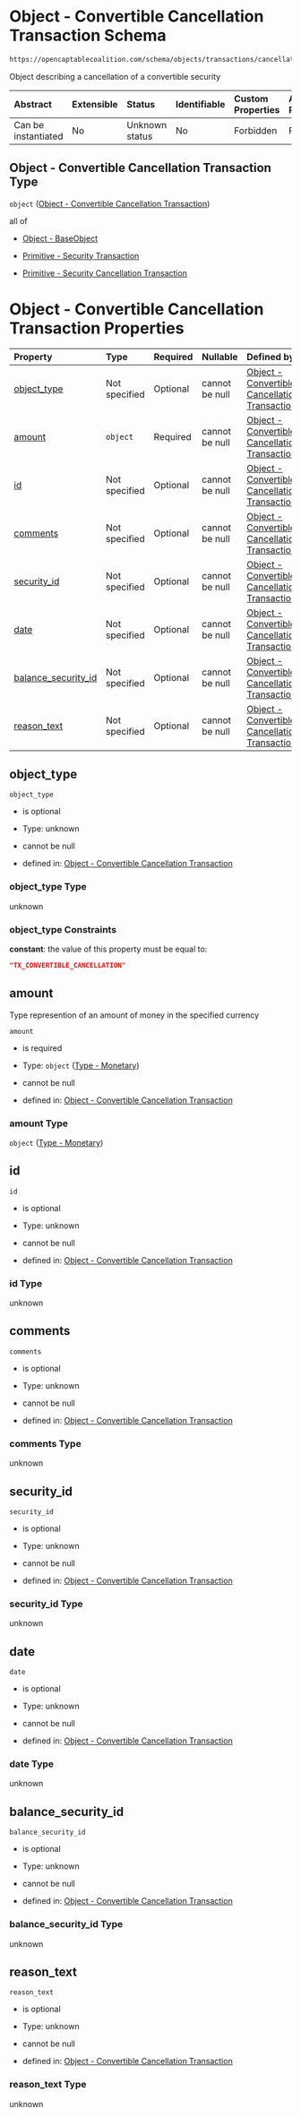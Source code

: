 # Object - Convertible Cancellation Transaction Schema

```txt
https://opencaptablecoalition.com/schema/objects/transactions/cancellation/ConvertibleCancellation.schema.json
```

Object describing a cancellation of a convertible security

| Abstract            | Extensible | Status         | Identifiable | Custom Properties | Additional Properties | Access Restrictions | Defined In                                                                                                                                       |
| :------------------ | :--------- | :------------- | :----------- | :---------------- | :-------------------- | :------------------ | :----------------------------------------------------------------------------------------------------------------------------------------------- |
| Can be instantiated | No         | Unknown status | No           | Forbidden         | Forbidden             | none                | [ConvertibleCancellation.schema.json](../../schema/objects/transactions/cancellation/ConvertibleCancellation.schema.json "open original schema") |

## Object - Convertible Cancellation Transaction Type

`object` ([Object - Convertible Cancellation Transaction](convertiblecancellation.md))

all of

*   [Object - BaseObject](issuer-allof-object---baseobject.md "check type definition")

*   [Primitive - Security Transaction](convertibletransfer-allof-primitive---security-transaction.md "check type definition")

*   [Primitive - Security Cancellation Transaction](convertiblecancellation-allof-primitive---security-cancellation-transaction.md "check type definition")

# Object - Convertible Cancellation Transaction Properties

| Property                                    | Type          | Required | Nullable       | Defined by                                                                                                                                                                                                                                                  |
| :------------------------------------------ | :------------ | :------- | :------------- | :---------------------------------------------------------------------------------------------------------------------------------------------------------------------------------------------------------------------------------------------------------- |
| [object_type](#object_type)                 | Not specified | Optional | cannot be null | [Object - Convertible Cancellation Transaction](convertiblecancellation-properties-object_type.md "https://opencaptablecoalition.com/schema/objects/transactions/cancellation/ConvertibleCancellation.schema.json#/properties/object_type")                 |
| [amount](#amount)                           | `object`      | Required | cannot be null | [Object - Convertible Cancellation Transaction](basetransfer-properties-type---monetary.md "https://opencaptablecoalition.com/schema/types/Monetary.schema.json#/properties/amount")                                                                        |
| [id](#id)                                   | Not specified | Optional | cannot be null | [Object - Convertible Cancellation Transaction](convertiblecancellation-properties-id.md "https://opencaptablecoalition.com/schema/objects/transactions/cancellation/ConvertibleCancellation.schema.json#/properties/id")                                   |
| [comments](#comments)                       | Not specified | Optional | cannot be null | [Object - Convertible Cancellation Transaction](convertiblecancellation-properties-comments.md "https://opencaptablecoalition.com/schema/objects/transactions/cancellation/ConvertibleCancellation.schema.json#/properties/comments")                       |
| [security_id](#security_id)                 | Not specified | Optional | cannot be null | [Object - Convertible Cancellation Transaction](convertiblecancellation-properties-security_id.md "https://opencaptablecoalition.com/schema/objects/transactions/cancellation/ConvertibleCancellation.schema.json#/properties/security_id")                 |
| [date](#date)                               | Not specified | Optional | cannot be null | [Object - Convertible Cancellation Transaction](convertiblecancellation-properties-date.md "https://opencaptablecoalition.com/schema/objects/transactions/cancellation/ConvertibleCancellation.schema.json#/properties/date")                               |
| [balance_security_id](#balance_security_id) | Not specified | Optional | cannot be null | [Object - Convertible Cancellation Transaction](convertiblecancellation-properties-balance_security_id.md "https://opencaptablecoalition.com/schema/objects/transactions/cancellation/ConvertibleCancellation.schema.json#/properties/balance_security_id") |
| [reason_text](#reason_text)                 | Not specified | Optional | cannot be null | [Object - Convertible Cancellation Transaction](convertiblecancellation-properties-reason_text.md "https://opencaptablecoalition.com/schema/objects/transactions/cancellation/ConvertibleCancellation.schema.json#/properties/reason_text")                 |

## object_type



`object_type`

*   is optional

*   Type: unknown

*   cannot be null

*   defined in: [Object - Convertible Cancellation Transaction](convertiblecancellation-properties-object_type.md "https://opencaptablecoalition.com/schema/objects/transactions/cancellation/ConvertibleCancellation.schema.json#/properties/object_type")

### object_type Type

unknown

### object_type Constraints

**constant**: the value of this property must be equal to:

```json
"TX_CONVERTIBLE_CANCELLATION"
```

## amount

Type represention of an amount of money in the specified currency

`amount`

*   is required

*   Type: `object` ([Type - Monetary](basetransfer-properties-type---monetary.md))

*   cannot be null

*   defined in: [Object - Convertible Cancellation Transaction](basetransfer-properties-type---monetary.md "https://opencaptablecoalition.com/schema/types/Monetary.schema.json#/properties/amount")

### amount Type

`object` ([Type - Monetary](basetransfer-properties-type---monetary.md))

## id



`id`

*   is optional

*   Type: unknown

*   cannot be null

*   defined in: [Object - Convertible Cancellation Transaction](convertiblecancellation-properties-id.md "https://opencaptablecoalition.com/schema/objects/transactions/cancellation/ConvertibleCancellation.schema.json#/properties/id")

### id Type

unknown

## comments



`comments`

*   is optional

*   Type: unknown

*   cannot be null

*   defined in: [Object - Convertible Cancellation Transaction](convertiblecancellation-properties-comments.md "https://opencaptablecoalition.com/schema/objects/transactions/cancellation/ConvertibleCancellation.schema.json#/properties/comments")

### comments Type

unknown

## security_id



`security_id`

*   is optional

*   Type: unknown

*   cannot be null

*   defined in: [Object - Convertible Cancellation Transaction](convertiblecancellation-properties-security_id.md "https://opencaptablecoalition.com/schema/objects/transactions/cancellation/ConvertibleCancellation.schema.json#/properties/security_id")

### security_id Type

unknown

## date



`date`

*   is optional

*   Type: unknown

*   cannot be null

*   defined in: [Object - Convertible Cancellation Transaction](convertiblecancellation-properties-date.md "https://opencaptablecoalition.com/schema/objects/transactions/cancellation/ConvertibleCancellation.schema.json#/properties/date")

### date Type

unknown

## balance_security_id



`balance_security_id`

*   is optional

*   Type: unknown

*   cannot be null

*   defined in: [Object - Convertible Cancellation Transaction](convertiblecancellation-properties-balance_security_id.md "https://opencaptablecoalition.com/schema/objects/transactions/cancellation/ConvertibleCancellation.schema.json#/properties/balance_security_id")

### balance_security_id Type

unknown

## reason_text



`reason_text`

*   is optional

*   Type: unknown

*   cannot be null

*   defined in: [Object - Convertible Cancellation Transaction](convertiblecancellation-properties-reason_text.md "https://opencaptablecoalition.com/schema/objects/transactions/cancellation/ConvertibleCancellation.schema.json#/properties/reason_text")

### reason_text Type

unknown
